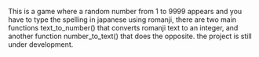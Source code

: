 This is a game where a random number from 1 to 9999 appears and you have to type the spelling in japanese using romanji, there are two main functions text_to_number() that converts romanji text to an integer, and another function number_to_text() that does the opposite.
the project is still under development.
